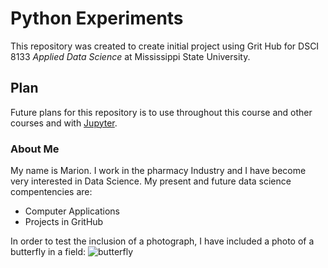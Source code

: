 #  Python Experiments
This repository was created to create initial project using Grit Hub for DSCI 8133 *Applied Data Science* at Mississippi State University.
## Plan
Future plans for this repository is to use throughout this course and other courses and with [Jupyter](http://www.Jupyter.com).
### About Me
My name is Marion.  I work in the pharmacy Industry and I have become very interested in Data Science.
My present and future data science compentencies are:
- Computer Applications
- Projects in GritHub

In order to test the inclusion of a photograph, I have included a photo of a butterfly in a field: 
![butterfly](butterfly.png)
